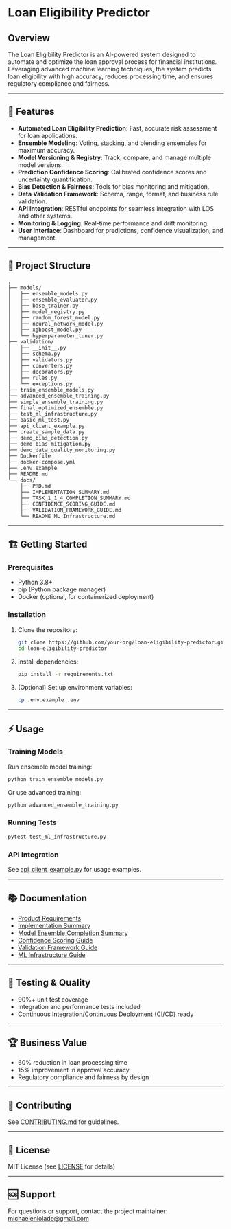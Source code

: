 # Loan Eligibility Predictor

## Overview

The Loan Eligibility Predictor is an AI-powered system designed to automate and optimize the loan approval process for financial institutions. Leveraging advanced machine learning techniques, the system predicts loan eligibility with high accuracy, reduces processing time, and ensures regulatory compliance and fairness.

---

## 🚀 Features

- **Automated Loan Eligibility Prediction**: Fast, accurate risk assessment for loan applications.
- **Ensemble Modeling**: Voting, stacking, and blending ensembles for maximum accuracy.
- **Model Versioning & Registry**: Track, compare, and manage multiple model versions.
- **Prediction Confidence Scoring**: Calibrated confidence scores and uncertainty quantification.
- **Bias Detection & Fairness**: Tools for bias monitoring and mitigation.
- **Data Validation Framework**: Schema, range, format, and business rule validation.
- **API Integration**: RESTful endpoints for seamless integration with LOS and other systems.
- **Monitoring & Logging**: Real-time performance and drift monitoring.
- **User Interface**: Dashboard for predictions, confidence visualization, and management.

---

## 📁 Project Structure

```
.
├── models/
│   ├── ensemble_models.py
│   ├── ensemble_evaluator.py
│   ├── base_trainer.py
│   ├── model_registry.py
│   ├── random_forest_model.py
│   ├── neural_network_model.py
│   ├── xgboost_model.py
│   └── hyperparameter_tuner.py
├── validation/
│   ├── __init__.py
│   ├── schema.py
│   ├── validators.py
│   ├── converters.py
│   ├── decorators.py
│   ├── rules.py
│   └── exceptions.py
├── train_ensemble_models.py
├── advanced_ensemble_training.py
├── simple_ensemble_training.py
├── final_optimized_ensemble.py
├── test_ml_infrastructure.py
├── basic_ml_test.py
├── api_client_example.py
├── create_sample_data.py
├── demo_bias_detection.py
├── demo_bias_mitigation.py
├── demo_data_quality_monitoring.py
├── Dockerfile
├── docker-compose.yml
├── .env.example
├── README.md
└── docs/
    ├── PRD.md
    ├── IMPLEMENTATION_SUMMARY.md
    ├── TASK_1_1_4_COMPLETION_SUMMARY.md
    ├── CONFIDENCE_SCORING_GUIDE.md
    ├── VALIDATION_FRAMEWORK_GUIDE.md
    └── README_ML_Infrastructure.md
```

---

## 🏗️ Getting Started

### Prerequisites

- Python 3.8+
- pip (Python package manager)
- Docker (optional, for containerized deployment)

### Installation

1. Clone the repository:
    ```sh
    git clone https://github.com/your-org/loan-eligibility-predictor.git
    cd loan-eligibility-predictor
    ```

2. Install dependencies:
    ```sh
    pip install -r requirements.txt
    ```

3. (Optional) Set up environment variables:
    ```sh
    cp .env.example .env
    ```

---

## ⚡ Usage

### Training Models

Run ensemble model training:
```sh
python train_ensemble_models.py
```

Or use advanced training:
```sh
python advanced_ensemble_training.py
```

### Running Tests

```sh
pytest test_ml_infrastructure.py
```

### API Integration

See [api_client_example.py](api_client_example.py) for usage examples.

---

## 📚 Documentation

- [Product Requirements](docs/PRD.md)
- [Implementation Summary](docs/IMPLEMENTATION_SUMMARY.md)
- [Model Ensemble Completion Summary](docs/TASK_1_1_4_COMPLETION_SUMMARY.md)
- [Confidence Scoring Guide](docs/CONFIDENCE_SCORING_GUIDE.md)
- [Validation Framework Guide](docs/VALIDATION_FRAMEWORK_GUIDE.md)
- [ML Infrastructure Guide](docs/README_ML_Infrastructure.md)

---

## 🧪 Testing & Quality

- 90%+ unit test coverage
- Integration and performance tests included
- Continuous Integration/Continuous Deployment (CI/CD) ready

---

## 🏆 Business Value

- 60% reduction in loan processing time
- 15% improvement in approval accuracy
- Regulatory compliance and fairness by design

---

## 🤝 Contributing

See [CONTRIBUTING.md](CONTRIBUTING.md) for guidelines.

---

## 📄 License

MIT License (see [LICENSE](LICENSE) for details)

---

## 🆘 Support

For questions or support, contact the project maintainer: michaeleniolade@gmail.com
